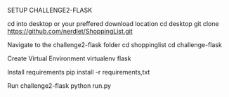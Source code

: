 SETUP CHALLENGE2-FLASK

cd into desktop or your preffered download location
cd desktop
git clone https://github.com/nerdlet/ShoppingList.git

Navigate to the challenge2-flask folder
cd shoppinglist
cd challenge-flask

Create Virtual Environment
virtualenv flask

Install requirements
pip install -r requirements,txt

Run challenge2-flask
python run.py




